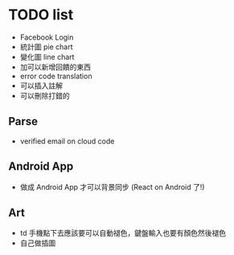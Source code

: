 # TODO list

- Facebook Login
- 統計圖 pie chart
- 變化圖 line chart
- 加可以新增回饋的東西
- error code translation
- 可以插入註解
- 可以刪除打錯的

## Parse

- verified email on cloud code

## Android App

- 做成 Android App 才可以背景同步 (React on Android 了!)

## Art

- td 手機點下去應該要可以自動褪色，鍵盤輸入也要有顏色然後褪色
- 自己做插圖